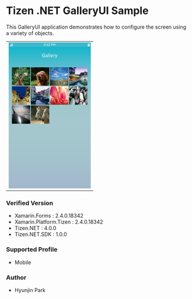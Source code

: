 # Tizen .NET GalleryUI Sample

This GalleryUI application demonstrates how to configure the screen using a variety of objects.

<table>
<tr>
<td>
<center><img src='GalleryUI.png' height=400></center>
</td>
</tr>
</table>

### Verified Version
* Xamarin.Forms : 2.4.0.18342
* Xamarin.Platform.Tizen : 2.4.0.18342
* Tizen.NET : 4.0.0
* Tizen.NET.SDK : 1.0.0


### Supported Profile
* Mobile

### Author
* Hyunjin Park
